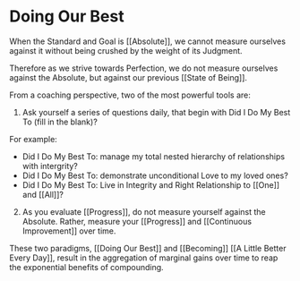 # Doing Our Best
When the Standard and Goal is [[Absolute]], we cannot measure ourselves against it without being crushed by the weight of its Judgment. 

Therefore as we strive towards Perfection, we do not measure ourselves against the Absolute, but against our previous [[State of Being]]. 

From a coaching perspective, two of the most powerful tools are: 

1. Ask yourself a series of questions daily, that begin with Did I Do My Best To (fill in the blank)? 

For example: 
- Did I Do My Best To: manage my total nested hierarchy of relationships with intergrity?  
- Did I Do My Best To: demonstrate unconditional Love to my loved ones?  
- Did I Do My Best To: Live in Integrity and Right Relationship to [[One]] and [[All]]?  

2. As you evaluate [[Progress]], do not measure yourself against the Absolute. Rather, measure your [[Progress]] and [[Continuous Improvement]] over time. 

These two paradigms, [[Doing Our Best]] and [[Becoming]] [[A Little Better Every Day]], result in the aggregation of marginal gains over time to reap the exponential benefits of compounding. 